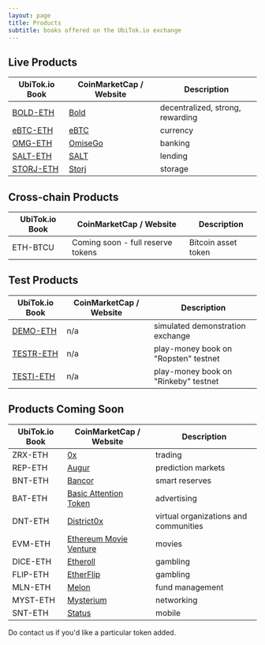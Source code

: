 ```yaml
---
layout: page
title: Products
subtitle: books offered on the UbiTok.io exchange
---
```


## Live Products

|UbiTok.io Book|CoinMarketCap / Website|Description|
|------|----|----|
|[BOLD-ETH](http://ubitok.io/exchange/?pairId=BOLD-ETH)|[Bold](http://www.boldtoken.io/)|decentralized, strong, rewarding|
|[eBTC-ETH](http://ubitok.io/exchange/?pairId=eBTC-ETH)|[eBTC](https://coinmarketcap.com/currencies/ebtcnew/)|currency|
|[OMG-ETH](http://ubitok.io/exchange/?pairId=OMG-ETH)|[OmiseGo](https://coinmarketcap.com/assets/omisego/)|banking|
|[SALT-ETH](http://ubitok.io/exchange/?pairId=SALT-ETH)|[SALT](https://coinmarketcap.com/assets/salt/)|lending|
|[STORJ-ETH](http://ubitok.io/exchange/?pairId=STORJ-ETH)|[Storj](https://coinmarketcap.com/assets/storj/)|storage|

## Cross-chain Products

|UbiTok.io Book|CoinMarketCap / Website|Description|
|------|----|----|
|ETH-BTCU|Coming soon - full reserve tokens|Bitcoin asset token|

## Test Products

|UbiTok.io Book|CoinMarketCap / Website|Description|
|------|----|----|
|[DEMO-ETH](http://ubitok.io/exchange/?pairId=DEMO-ETH&vu=1)|n/a|simulated demonstration exchange|
|[TESTR-ETH](http://ubitok.io/exchange/?pairId=TESTR-ETH&vu=1)|n/a|play-money book on "Ropsten" testnet|
|[TESTI-ETH](http://ubitok.io/exchange/?pairId=TESTI-ETH&vu=1)|n/a|play-money book on "Rinkeby" testnet|

## Products Coming Soon

|UbiTok.io Book|CoinMarketCap / Website|Description|
|------|----|----|
|ZRX-ETH|[0x](https://coinmarketcap.com/assets/0x/)|trading|
|REP-ETH|[Augur](https://coinmarketcap.com/assets/augur/)|prediction markets|
|BNT-ETH|[Bancor](https://coinmarketcap.com/assets/bancor/)|smart reserves|
|BAT-ETH|[Basic Attention Token](https://coinmarketcap.com/assets/basic-attention-token/)|advertising|
|DNT-ETH|[District0x](https://coinmarketcap.com/assets/district0x/)|virtual organizations and communities|
|EVM-ETH|[Ethereum Movie Venture](https://coinmarketcap.com/assets/ethereum-movie-venture/)|movies|
|DICE-ETH|[Etheroll](https://coinmarketcap.com/assets/etheroll/)|gambling|
|FLIP-ETH|[EtherFlip](http://www.etherflip.co/)|gambling|
|MLN-ETH|[Melon](https://coinmarketcap.com/assets/melon/)|fund management|
|MYST-ETH|[Mysterium](https://coinmarketcap.com/assets/mysterium/)|networking|
|SNT-ETH|[Status](https://coinmarketcap.com/assets/status/)|mobile|

Do contact us if you'd like a particular token added.
